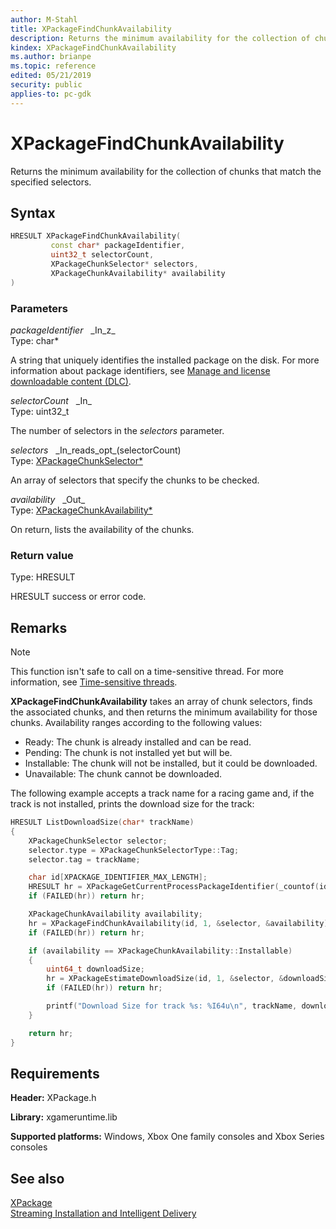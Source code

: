 ```yaml
---
author: M-Stahl
title: XPackageFindChunkAvailability
description: Returns the minimum availability for the collection of chunks that match the specified selectors.
kindex: XPackageFindChunkAvailability
ms.author: brianpe
ms.topic: reference
edited: 05/21/2019
security: public
applies-to: pc-gdk
---
```


# XPackageFindChunkAvailability  

Returns the minimum availability for the collection of chunks that match the specified selectors.  

## Syntax  
  
```cpp
HRESULT XPackageFindChunkAvailability(  
         const char* packageIdentifier,  
         uint32_t selectorCount,  
         XPackageChunkSelector* selectors,  
         XPackageChunkAvailability* availability  
)  
```  
  
### Parameters  
  
*packageIdentifier* &nbsp;&nbsp;\_In\_z\_  
Type: char*  

  
A string that uniquely identifies the installed package on the disk. For more information about package identifiers, see [Manage and license downloadable content (DLC)](../../../../commerce/fundamentals/xstore-manage-and-license-optional-packages.md).    


*selectorCount* &nbsp;&nbsp;\_In\_  
Type: uint32_t  

  
The number of selectors in the *selectors* parameter.  


*selectors* &nbsp;&nbsp;\_In\_reads\_opt\_(selectorCount)  
Type: [XPackageChunkSelector*](../structs/xpackagechunkselector.md)  

  
An array of selectors that specify the chunks to be checked.  


*availability* &nbsp;&nbsp;\_Out\_  
Type: [XPackageChunkAvailability*](../enums/xpackagechunkavailability.md)  

  
On return, lists the availability of the chunks. 


  
### Return value
Type: HRESULT
  
HRESULT success or error code.    
  
## Remarks
  > [!NOTE]
> This function isn't safe to call on a time-sensitive thread. For more information, see [Time-sensitive threads](../../../../system/overviews/time-sensitive-threads.md).  
  
**XPackageFindChunkAvailability** takes an array of chunk selectors, finds the associated chunks, and then returns the minimum availability for those chunks. Availability ranges according to the following values: 
* Ready: The chunk is already installed and can be read. 
* Pending: The chunk is not installed yet but will be. 
* Installable: The chunk will not be installed, but it could be downloaded. 
* Unavailable: The chunk cannot be downloaded.  

The following example accepts a track name for a racing game and, if the track is not installed, prints the download size for the track:

```cpp
HRESULT ListDownloadSize(char* trackName)
{
    XPackageChunkSelector selector;
    selector.type = XPackageChunkSelectorType::Tag;
    selector.tag = trackName;

    char id[XPACKAGE_IDENTIFIER_MAX_LENGTH];
    HRESULT hr = XPackageGetCurrentProcessPackageIdentifier(_countof(id), id);
    if (FAILED(hr)) return hr;

    XPackageChunkAvailability availability;
    hr = XPackageFindChunkAvailability(id, 1, &selector, &availability);
    if (FAILED(hr)) return hr;

    if (availability == XPackageChunkAvailability::Installable)
    {
        uint64_t downloadSize;
        hr = XPackageEstimateDownloadSize(id, 1, &selector, &downloadSize, nullptr);
        if (FAILED(hr)) return hr;

        printf("Download Size for track %s: %I64u\n", trackName, downloadSize);
    }

    return hr;
}
``` 


## Requirements  
  
**Header:** XPackage.h
  
**Library:** xgameruntime.lib  
  
**Supported platforms:** Windows, Xbox One family consoles and Xbox Series consoles  
  
## See also  
[XPackage](../xpackage_members.md)  
[Streaming Installation and Intelligent Delivery](../../../../packaging/overviews/streaming_install-intelligent_delivery.md)  
  
  
  